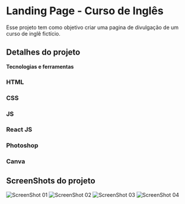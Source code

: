 # Landing Page - Curso de Inglês

Esse projeto tem como objetivo criar uma pagina de divulgação de um curso de inglê fictício.

## Detalhes do projeto
**Tecnologias e ferramentas**
### HTML
### CSS
### JS
### React JS
### Photoshop
### Canva

## ScreenShots do projeto

<img src="https://i.postimg.cc/5tRLC6pM/1.png" title="ScreenShot 01" />

<img src="https://i.postimg.cc/pV8zmVFg/2.png" title="ScreenShot 02" />

<img src="https://i.postimg.cc/mkQHJV4b/3.png" title="ScreenShot 03" />

<img src="https://i.postimg.cc/VvytKp3G/4.png" title="ScreenShot 04" />
